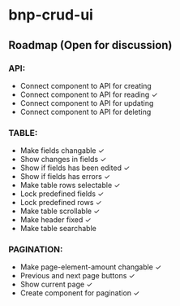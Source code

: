 # bnp-crud-ui

## Roadmap (Open for discussion)
### API:
- Connect component to API for creating
- Connect component to API for reading ✓
- Connect component to API for updating
- Connect component to API for deleting

### TABLE:
- Make fields changable ✓
- Show changes in fields ✓
- Show if fields has been edited ✓
- Show if fields has errors ✓
- Make table rows selectable ✓
- Lock predefined fields ✓
- Lock predefined rows ✓
- Make table scrollable ✓
- Make header fixed ✓
- Make table searchable

### PAGINATION:
- Make page-element-amount changable ✓
- Previous and next page buttons ✓
- Show current page ✓
- Create component for pagination ✓